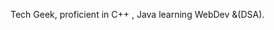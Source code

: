 Tech Geek, proficient in C++ , Java 
learning WebDev &(DSA).

<!---
Umeshhsharma07/Umeshhsharma07 is a ✨ special ✨ repository because its `README.md` (this file) appears on your GitHub profile.
You can click the Preview link to take a look at your changes.
--->
